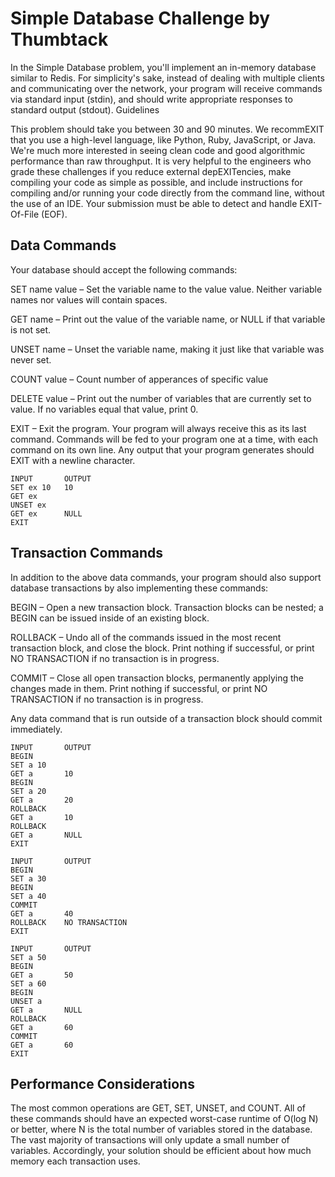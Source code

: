 # Simple Database Challenge by Thumbtack

In the Simple Database problem, you'll implement an in-memory database similar to Redis. For simplicity's sake, instead of dealing with multiple clients and communicating over the network, your program will receive commands via standard input (stdin), and should write appropriate responses to standard output (stdout). Guidelines

This problem should take you between 30 and 90 minutes. We recommEXIT that you use a high-level language, like Python, Ruby, JavaScript, or Java. We're much more interested in seeing clean code and good algorithmic performance than raw throughput. It is very helpful to the engineers who grade these challenges if you reduce external depEXITencies, make compiling your code as simple as possible, and include instructions for compiling and/or running your code directly from the command line, without the use of an IDE. Your submission must be able to detect and handle EXIT-Of-File (EOF).

## Data Commands

Your database should accept the following commands:

SET name value – Set the variable name to the value value. Neither variable names nor values will contain spaces.

GET name – Print out the value of the variable name, or NULL if that variable is not set.

UNSET name – Unset the variable name, making it just like that variable was never set.

COUNT value – Count number of apperances of specific value

DELETE value – Print out the number of variables that are currently set to value. If no variables equal that value, print 0.

EXIT – Exit the program. Your program will always receive this as its last command. Commands will be fed to your program one at a time, with each command on its own line. Any output that your program generates should EXIT with a newline character.


```
INPUT	    OUTPUT
SET ex 10   10
GET ex
UNSET ex
GET ex      NULL
EXIT
```




## Transaction Commands

In addition to the above data commands, your program should also support database transactions by also implementing these commands:

BEGIN – Open a new transaction block. Transaction blocks can be nested; a BEGIN can be issued inside of an existing block.

ROLLBACK – Undo all of the commands issued in the most recent transaction block, and close the block. Print nothing if successful, or print NO TRANSACTION if no transaction is in progress.

COMMIT – Close all open transaction blocks, permanently applying the changes made in them. Print nothing if successful, or print NO TRANSACTION if no transaction is in progress.

Any data command that is run outside of a transaction block should commit immediately. 


```
INPUT	    OUTPUT
BEGIN
SET a 10
GET a       10
BEGIN
SET a 20
GET a       20
ROLLBACK
GET a       10
ROLLBACK
GET a       NULL
EXIT
```

```
INPUT	    OUTPUT
BEGIN
SET a 30
BEGIN
SET a 40
COMMIT
GET a       40
ROLLBACK    NO TRANSACTION
EXIT
```


```
INPUT       OUTPUT
SET a 50
BEGIN
GET a       50
SET a 60
BEGIN
UNSET a
GET a       NULL
ROLLBACK
GET a       60
COMMIT
GET a       60
EXIT
```




## Performance Considerations

The most common operations are GET, SET, UNSET, and COUNT. All of these commands should have an expected worst-case runtime of O(log N) or better, where N is the total number of variables stored in the database. The vast majority of transactions will only update a small number of variables. Accordingly, your solution should be efficient about how much memory each transaction uses.